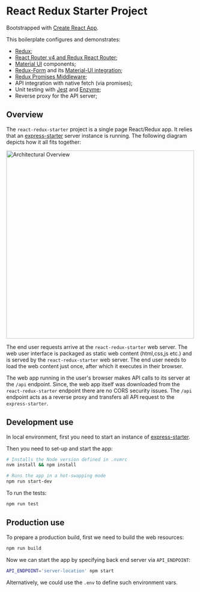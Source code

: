 # React Redux Starter Project

Bootstrapped with [Create React App](https://github.com/facebookincubator/create-react-app).

This boilerplate configures and demonstrates:

- [Redux](http://redux.js.org/);
- [React Router v4 and Redux React Router](https://github.com/ReactTraining/react-router);
- [Material UI](http://www.material-ui.com/#/) components;
- [Redux-Form](https://github.com/erikras/redux-form) and its [Material-UI integration](https://github.com/erikras/redux-form-material-ui);
- [Redux Promises Middleware](https://github.com/pburtchaell/redux-promise-middleware);
- API integration with native fetch (via promises);
- Unit testing with [Jest](https://www.npmjs.com/package/jest) and [Enzyme](https://github.com/airbnb/enzyme);
- Reverse proxy for the API server;

## Overview

The `react-redux-starter` project is a single page React/Redux app.
It relies that an [express-starter](https://git.ng.bluemix.net/bluemix-garage-melbourne/express-starter) 
server instance is running.
The following diagram depicts how it all fits together:

<img src="https://git.ng.bluemix.net/bluemix-garage-melbourne/react-redux-starter/raw/master/docs/Architectural%20Overview.jpg" alt="Architectural Overview" height="500px">

The end user requests arrive at the `react-redux-starter` web server.
The web user interface is packaged as static web content (html,css,js etc.) 
and is served by the `react-redux-starter` web server. 
The end user needs to load the web content just once, after which it 
executes in their browser.

The web app running in the user's browser makes API calls to its server at the `/api` endpoint. 
Since, the web app itself was downloaded from the `react-redux-starter` 
endpoint there are no CORS security issues.
The `/api` endpoint acts as a reverse proxy and transfers all API request 
to the `express-starter`.

## Development use

In local environment, first you need to start an instance of 
[express-starter](https://git.ng.bluemix.net/bluemix-garage-melbourne/express-starter).

Then you need to set-up and start the app:

```bash
# Installs the Node version defined in .nvmrc
nvm install && npm install

# Runs the app in a hot-swapping mode
npm run start-dev
```

To run the tests:

```bash
npm run test
```

## Production use

To prepare a production build, first we need to build the web resources:

```bash
npm run build
```

Now we can start the app by specifying back end server via `API_ENDPOINT`:

```bash
API_ENDPOINT='server-location' npm start
```

Alternatively, we could use the `.env` to define such environment vars.